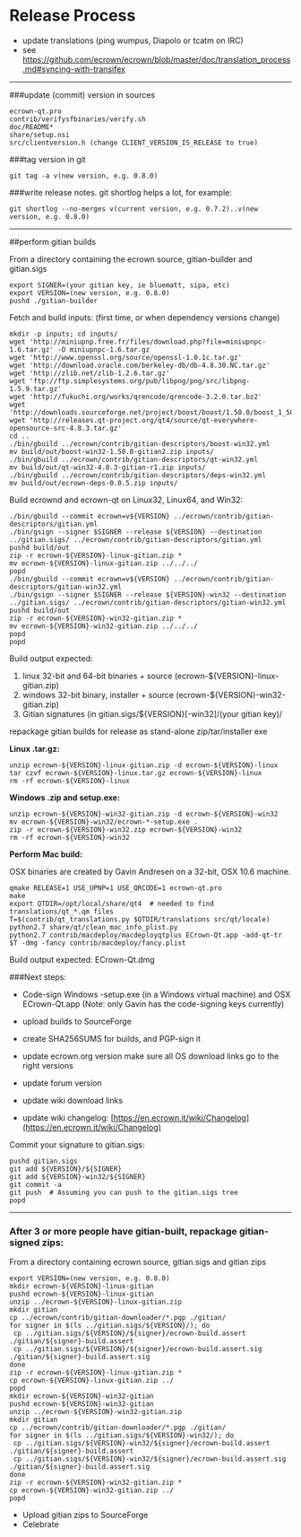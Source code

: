 Release Process
====================

* update translations (ping wumpus, Diapolo or tcatm on IRC)
* see https://github.com/ecrown/ecrown/blob/master/doc/translation_process.md#syncing-with-transifex

* * *

###update (commit) version in sources


	ecrown-qt.pro
	contrib/verifysfbinaries/verify.sh
	doc/README*
	share/setup.nsi
	src/clientversion.h (change CLIENT_VERSION_IS_RELEASE to true)

###tag version in git

	git tag -a v(new version, e.g. 0.8.0)

###write release notes. git shortlog helps a lot, for example:

	git shortlog --no-merges v(current version, e.g. 0.7.2)..v(new version, e.g. 0.8.0)

* * *

##perform gitian builds

 From a directory containing the ecrown source, gitian-builder and gitian.sigs
  
	export SIGNER=(your gitian key, ie bluematt, sipa, etc)
	export VERSION=(new version, e.g. 0.8.0)
	pushd ./gitian-builder

 Fetch and build inputs: (first time, or when dependency versions change)

	mkdir -p inputs; cd inputs/
	wget 'http://miniupnp.free.fr/files/download.php?file=miniupnpc-1.6.tar.gz' -O miniupnpc-1.6.tar.gz
	wget 'http://www.openssl.org/source/openssl-1.0.1c.tar.gz'
	wget 'http://download.oracle.com/berkeley-db/db-4.8.30.NC.tar.gz'
	wget 'http://zlib.net/zlib-1.2.6.tar.gz'
	wget 'ftp://ftp.simplesystems.org/pub/libpng/png/src/libpng-1.5.9.tar.gz'
	wget 'http://fukuchi.org/works/qrencode/qrencode-3.2.0.tar.bz2'
	wget 'http://downloads.sourceforge.net/project/boost/boost/1.50.0/boost_1_50_0.tar.bz2'
	wget 'http://releases.qt-project.org/qt4/source/qt-everywhere-opensource-src-4.8.3.tar.gz'
	cd ..
	./bin/gbuild ../ecrown/contrib/gitian-descriptors/boost-win32.yml
	mv build/out/boost-win32-1.50.0-gitian2.zip inputs/
	./bin/gbuild ../ecrown/contrib/gitian-descriptors/qt-win32.yml
	mv build/out/qt-win32-4.8.3-gitian-r1.zip inputs/
	./bin/gbuild ../ecrown/contrib/gitian-descriptors/deps-win32.yml
	mv build/out/ecrown-deps-0.0.5.zip inputs/

 Build ecrownd and ecrown-qt on Linux32, Linux64, and Win32:
  
	./bin/gbuild --commit ecrown=v${VERSION} ../ecrown/contrib/gitian-descriptors/gitian.yml
	./bin/gsign --signer $SIGNER --release ${VERSION} --destination ../gitian.sigs/ ../ecrown/contrib/gitian-descriptors/gitian.yml
	pushd build/out
	zip -r ecrown-${VERSION}-linux-gitian.zip *
	mv ecrown-${VERSION}-linux-gitian.zip ../../../
	popd
	./bin/gbuild --commit ecrown=v${VERSION} ../ecrown/contrib/gitian-descriptors/gitian-win32.yml
	./bin/gsign --signer $SIGNER --release ${VERSION}-win32 --destination ../gitian.sigs/ ../ecrown/contrib/gitian-descriptors/gitian-win32.yml
	pushd build/out
	zip -r ecrown-${VERSION}-win32-gitian.zip *
	mv ecrown-${VERSION}-win32-gitian.zip ../../../
	popd
	popd

  Build output expected:

  1. linux 32-bit and 64-bit binaries + source (ecrown-${VERSION}-linux-gitian.zip)
  2. windows 32-bit binary, installer + source (ecrown-${VERSION}-win32-gitian.zip)
  3. Gitian signatures (in gitian.sigs/${VERSION}[-win32]/(your gitian key)/

repackage gitian builds for release as stand-alone zip/tar/installer exe

**Linux .tar.gz:**

	unzip ecrown-${VERSION}-linux-gitian.zip -d ecrown-${VERSION}-linux
	tar czvf ecrown-${VERSION}-linux.tar.gz ecrown-${VERSION}-linux
	rm -rf ecrown-${VERSION}-linux

**Windows .zip and setup.exe:**

	unzip ecrown-${VERSION}-win32-gitian.zip -d ecrown-${VERSION}-win32
	mv ecrown-${VERSION}-win32/ecrown-*-setup.exe .
	zip -r ecrown-${VERSION}-win32.zip ecrown-${VERSION}-win32
	rm -rf ecrown-${VERSION}-win32

**Perform Mac build:**

  OSX binaries are created by Gavin Andresen on a 32-bit, OSX 10.6 machine.

	qmake RELEASE=1 USE_UPNP=1 USE_QRCODE=1 ecrown-qt.pro
	make
	export QTDIR=/opt/local/share/qt4  # needed to find translations/qt_*.qm files
	T=$(contrib/qt_translations.py $QTDIR/translations src/qt/locale)
	python2.7 share/qt/clean_mac_info_plist.py
	python2.7 contrib/macdeploy/macdeployqtplus ECrown-Qt.app -add-qt-tr $T -dmg -fancy contrib/macdeploy/fancy.plist

 Build output expected: ECrown-Qt.dmg

###Next steps:

* Code-sign Windows -setup.exe (in a Windows virtual machine) and
  OSX ECrown-Qt.app (Note: only Gavin has the code-signing keys currently)

* upload builds to SourceForge

* create SHA256SUMS for builds, and PGP-sign it

* update ecrown.org version
  make sure all OS download links go to the right versions

* update forum version

* update wiki download links

* update wiki changelog: [https://en.ecrown.it/wiki/Changelog](https://en.ecrown.it/wiki/Changelog)

Commit your signature to gitian.sigs:

	pushd gitian.sigs
	git add ${VERSION}/${SIGNER}
	git add ${VERSION}-win32/${SIGNER}
	git commit -a
	git push  # Assuming you can push to the gitian.sigs tree
	popd

-------------------------------------------------------------------------

### After 3 or more people have gitian-built, repackage gitian-signed zips:

From a directory containing ecrown source, gitian.sigs and gitian zips

	export VERSION=(new version, e.g. 0.8.0)
	mkdir ecrown-${VERSION}-linux-gitian
	pushd ecrown-${VERSION}-linux-gitian
	unzip ../ecrown-${VERSION}-linux-gitian.zip
	mkdir gitian
	cp ../ecrown/contrib/gitian-downloader/*.pgp ./gitian/
	for signer in $(ls ../gitian.sigs/${VERSION}/); do
	 cp ../gitian.sigs/${VERSION}/${signer}/ecrown-build.assert ./gitian/${signer}-build.assert
	 cp ../gitian.sigs/${VERSION}/${signer}/ecrown-build.assert.sig ./gitian/${signer}-build.assert.sig
	done
	zip -r ecrown-${VERSION}-linux-gitian.zip *
	cp ecrown-${VERSION}-linux-gitian.zip ../
	popd
	mkdir ecrown-${VERSION}-win32-gitian
	pushd ecrown-${VERSION}-win32-gitian
	unzip ../ecrown-${VERSION}-win32-gitian.zip
	mkdir gitian
	cp ../ecrown/contrib/gitian-downloader/*.pgp ./gitian/
	for signer in $(ls ../gitian.sigs/${VERSION}-win32/); do
	 cp ../gitian.sigs/${VERSION}-win32/${signer}/ecrown-build.assert ./gitian/${signer}-build.assert
	 cp ../gitian.sigs/${VERSION}-win32/${signer}/ecrown-build.assert.sig ./gitian/${signer}-build.assert.sig
	done
	zip -r ecrown-${VERSION}-win32-gitian.zip *
	cp ecrown-${VERSION}-win32-gitian.zip ../
	popd

- Upload gitian zips to SourceForge
- Celebrate 
